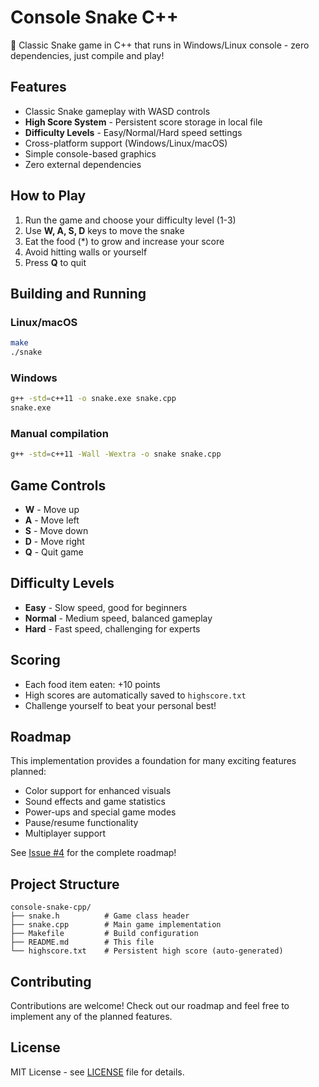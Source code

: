 # Console Snake C++
🐍 Classic Snake game in C++ that runs in Windows/Linux console - zero dependencies, just compile and play!

## Features
- Classic Snake gameplay with WASD controls
- **High Score System** - Persistent score storage in local file
- **Difficulty Levels** - Easy/Normal/Hard speed settings
- Cross-platform support (Windows/Linux/macOS)
- Simple console-based graphics
- Zero external dependencies

## How to Play
1. Run the game and choose your difficulty level (1-3)
2. Use **W, A, S, D** keys to move the snake
3. Eat the food (*) to grow and increase your score
4. Avoid hitting walls or yourself
5. Press **Q** to quit

## Building and Running

### Linux/macOS
```bash
make
./snake
```

### Windows
```bash
g++ -std=c++11 -o snake.exe snake.cpp
snake.exe
```

### Manual compilation
```bash
g++ -std=c++11 -Wall -Wextra -o snake snake.cpp
```

## Game Controls
- **W** - Move up
- **A** - Move left  
- **S** - Move down
- **D** - Move right
- **Q** - Quit game

## Difficulty Levels
- **Easy** - Slow speed, good for beginners
- **Normal** - Medium speed, balanced gameplay
- **Hard** - Fast speed, challenging for experts

## Scoring
- Each food item eaten: +10 points
- High scores are automatically saved to `highscore.txt`
- Challenge yourself to beat your personal best!

## Roadmap
This implementation provides a foundation for many exciting features planned:
- Color support for enhanced visuals  
- Sound effects and game statistics
- Power-ups and special game modes
- Pause/resume functionality
- Multiplayer support

See [Issue #4](../../issues/4) for the complete roadmap!

## Project Structure
```
console-snake-cpp/
├── snake.h          # Game class header
├── snake.cpp        # Main game implementation  
├── Makefile         # Build configuration
├── README.md        # This file
└── highscore.txt    # Persistent high score (auto-generated)
```

## Contributing
Contributions are welcome! Check out our roadmap and feel free to implement any of the planned features.

## License
MIT License - see [LICENSE](LICENSE) file for details.
